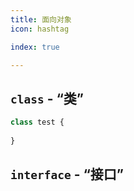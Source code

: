 ```yaml
---
title: 面向对象
icon: hashtag

index: true

---
```


## `class` - “类”

```ts
class test {
    
}
```

## `interface` - “接口”

```ts

```